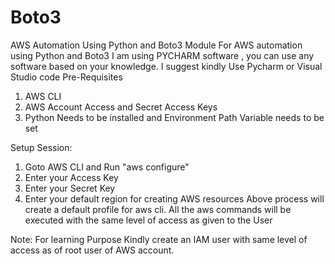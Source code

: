 # Boto3
AWS Automation Using Python and Boto3  Module
For AWS automation using Python and Boto3 I am using PYCHARM software , you can use any software based on your knowledge. I suggest kindly Use Pycharm or Visual Studio code 
Pre-Requisites
1. AWS CLI
2. AWS Account Access and Secret Access Keys
3. Python Needs to be installed and Environment Path Variable needs to be set

Setup Session:
1. Goto AWS CLI and Run "aws configure" 
2. Enter your Access Key
3. Enter your Secret Key
4. Enter your default region for creating AWS resources
Above process will create a default profile for aws cli. All the aws commands will be executed with the same level of access as given to the User

Note: For learning Purpose Kindly create an IAM user with same level of access as of root user of AWS account.
